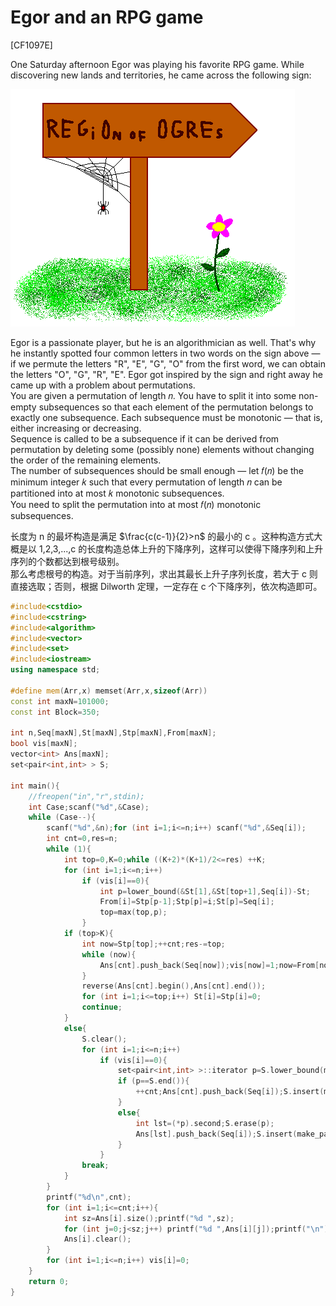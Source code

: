 # Egor and an RPG game
[CF1097E]

One Saturday afternoon Egor was playing his favorite RPG game. While discovering new lands and territories, he came across the following sign:

![CF1097E](_v_images/_cf1097e_1551267009_1399387708.png)

Egor is a passionate player, but he is an algorithmician as well. That's why he instantly spotted four common letters in two words on the sign above — if we permute the letters "R", "E", "G", "O" from the first word, we can obtain the letters "O", "G", "R", "E". Egor got inspired by the sign and right away he came up with a problem about permutations.  
You are given a permutation of length 𝑛. You have to split it into some non-empty subsequences so that each element of the permutation belongs to exactly one subsequence. Each subsequence must be monotonic — that is, either increasing or decreasing.  
Sequence is called to be a subsequence if it can be derived from permutation by deleting some (possibly none) elements without changing the order of the remaining elements.  
The number of subsequences should be small enough — let 𝑓(𝑛) be the minimum integer 𝑘 such that every permutation of length 𝑛 can be partitioned into at most 𝑘 monotonic subsequences.  
You need to split the permutation into at most 𝑓(𝑛) monotonic subsequences.

长度为 n 的最坏构造是满足 $\frac{c(c-1)}{2}>n$ 的最小的 c 。这种构造方式大概是以 1,2,3,...,c 的长度构造总体上升的下降序列，这样可以使得下降序列和上升序列的个数都达到根号级别。  
那么考虑根号的构造。对于当前序列，求出其最长上升子序列长度，若大于 c 则直接选取；否则，根据 Dilworth 定理，一定存在 c 个下降序列，依次构造即可。

```cpp
#include<cstdio>
#include<cstring>
#include<algorithm>
#include<vector>
#include<set>
#include<iostream>
using namespace std;

#define mem(Arr,x) memset(Arr,x,sizeof(Arr))
const int maxN=101000;
const int Block=350;

int n,Seq[maxN],St[maxN],Stp[maxN],From[maxN];
bool vis[maxN];
vector<int> Ans[maxN];
set<pair<int,int> > S;

int main(){
    //freopen("in","r",stdin);
    int Case;scanf("%d",&Case);
    while (Case--){
        scanf("%d",&n);for (int i=1;i<=n;i++) scanf("%d",&Seq[i]);
        int cnt=0,res=n;
        while (1){
            int top=0,K=0;while ((K+2)*(K+1)/2<=res) ++K;
            for (int i=1;i<=n;i++)
                if (vis[i]==0){
                    int p=lower_bound(&St[1],&St[top+1],Seq[i])-St;
                    From[i]=Stp[p-1];Stp[p]=i;St[p]=Seq[i];
                    top=max(top,p);
                }
            if (top>K){
                int now=Stp[top];++cnt;res-=top;
                while (now){
                    Ans[cnt].push_back(Seq[now]);vis[now]=1;now=From[now];
                }
                reverse(Ans[cnt].begin(),Ans[cnt].end());
                for (int i=1;i<=top;i++) St[i]=Stp[i]=0;
                continue;
            }
            else{
                S.clear();
                for (int i=1;i<=n;i++)
                    if (vis[i]==0){
                        set<pair<int,int> >::iterator p=S.lower_bound(make_pair(Seq[i],0));
                        if (p==S.end()){
                            ++cnt;Ans[cnt].push_back(Seq[i]);S.insert(make_pair(Seq[i],cnt));
                        }
                        else{
                            int lst=(*p).second;S.erase(p);
                            Ans[lst].push_back(Seq[i]);S.insert(make_pair(Seq[i],lst));
                        }
                    }
                break;
            }
        }
        printf("%d\n",cnt);
        for (int i=1;i<=cnt;i++){
            int sz=Ans[i].size();printf("%d ",sz);
            for (int j=0;j<sz;j++) printf("%d ",Ans[i][j]);printf("\n");
            Ans[i].clear();
        }
        for (int i=1;i<=n;i++) vis[i]=0;
    }
    return 0;
}
```